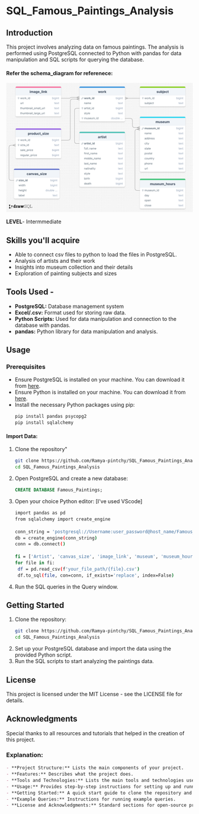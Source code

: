 # SQL_Famous_Paintings_Analysis

## Introduction
   This project involves analyzing data on famous paintings. The analysis is performed using PostgreSQL connected to Python with pandas for data manipulation and SQL scripts for querying the database.

#### Refer the schema_diagram for referenece:
![SQL_Famous_Paintings_Analysis](Famous_paintings.png) 

**LEVEL**- Intermmediate

## Skills you'll acquire
   - Able to connect csv files to python to load the files in PostgreSQL.
   - Analysis of artists and their work
   - Insights into museum collection and their details
   - Exploration of painting subjects and sizes
            
## Tools Used - 
   - **PostgreSQL:** Database management system
   - **Excel/.csv:** Format used for storing raw data.
   - **Python Scripts:** Used for data manipulation and connection to the database with pandas.
   - **pandas:** Python library for data manipulation and analysis.

## Usage

### Prerequisites
- Ensure PostgreSQL is installed on your machine. You can download it from [here](https://www.postgresql.org/download/).
- Ensure Python is installed on your machine. You can download it from [here](https://www.python.org/downloads/).
- Install the necessary Python packages using pip:
  ```sh
  pip install pandas psycopg2
  pip install sqlalchemy

#### Import Data:
1. Clone the repository"
   ```sh
   git clone https://github.com/Ramya-pintchy/SQL_Famous_Paintings_Analysis.git
   cd SQL_Famous_Paintings_Analysis
   
2. Open PostgreSQL and create a new database:
   ```sql
   CREATE DATABASE Famous_Paintings;

3. Open your choice Python editor: [I've used VScode]
   ```sh
   import pandas as pd
   from sqlalchemy import create_engine

   conn_string = 'postgresql://Username:user_password@host_name/Famous_paintings'
   db = create_engine(conn_string)
   conn = db.connect()

   fi = ['Artist', 'canvas_size', 'image_link', 'museum', 'museum_hours', 'product_size', 'subject', 'work']
   for file in fi:
    df = pd.read_csv(f'your_file_path/{file}.csv')
    df.to_sql(file, con=conn, if_exists='replace', index=False)

4. Run the SQL queries in the Query window.

## Getting Started
1. Clone the repository:
   ```sh
   git clone https://github.com/Ramya-pintchy/SQL_Famous_Paintings_Analysis.git
   cd SQL_Famous_Paintings_Analysis
2. Set up your PostgreSQL database and import the data using the provided Python script.
3. Run the SQL scripts to start analyzing the paintings data.

## License
This project is licensed under the MIT License - see the LICENSE file for details.

## Acknowledgments
Special thanks to all resources and tutorials that helped in the creation of this project.

### Explanation:
```markdown
- **Project Structure:** Lists the main components of your project.
- **Features:** Describes what the project does.
- **Tools and Technologies:** Lists the main tools and technologies used in the project.
- **Usage:** Provides step-by-step instructions for setting up and running the project, including prerequisites, data import, and running SQL scripts.
- **Getting Started:** A quick start guide to clone the repository and set up the project.
- **Example Queries:** Instructions for running example queries.
- **License and Acknowledgments:** Standard sections for open-source projects.
